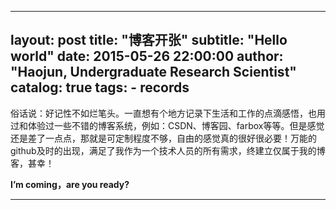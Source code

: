 ---
layout:     post
title:      "博客开张"
subtitle:   "Hello world"
date:       2015-05-26 22:00:00
author:     "Haojun, Undergraduate Research Scientist"
catalog:    true
tags:
    - records
--

  俗话说：好记性不如烂笔头。一直想有个地方记录下生活和工作的点滴感悟，也用过和体验过一些不错的博客系统，例如：CSDN、博客园、farbox等等。但是感觉还是差了一点点，那就是可定制程度不够，自由的感觉真的很好很必要！万能的github及时的出现，满足了我作为一个技术人员的所有需求，终建立仅属于我的博客，甚幸！

  **I’m coming，are you ready?**

****
